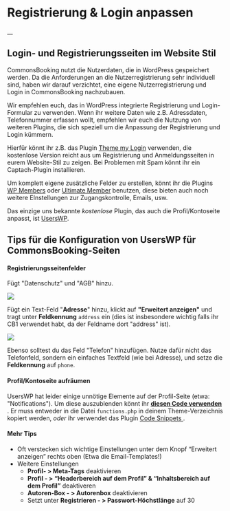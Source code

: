 #  Registrierung & Login anpassen

__

##  Login- und Registrierungsseiten im Website Stil

CommonsBooking nutzt die Nutzerdaten, die in WordPress gespeichert werden. Da
die Anforderungen an die Nutzerregistrierung sehr individuell sind, haben wir
darauf verzichtet, eine eigene Nutzerregistrierung und Login in CommonsBooking
nachzubauen.

Wir empfehlen euch, das in WordPress integrierte Registrierung und Login-
Formular zu verwenden. Wenn ihr weitere Daten wie z.B. Adressdaten,
Telefonnummer erfassen wollt, empfehlen wir euch die Nutzung von weiteren
Plugins, die sich speziell um die Anpassung der Registrierung und Login
kümmern.

Hierfür könnt ihr z.B. das Plugin [Theme my Login](https://wordpress.org/plugins/theme-my-login) verwenden, die kostenlose
Version reicht aus um Registrierung und Anmeldungsseiten in eurem Website-Stil
zu zeigen. Bei Problemen mit Spam könnt ihr ein Captach-Plugin installieren.

Um komplett eigene zusätzliche Felder zu erstellen, könnt ihr die Plugins [WP Members](https://wordpress.org/plugins/wp-members) oder [Ultimate
Member](https://wordpress.org/plugins/ultimate-member) benutzen, diese
bieten auch noch weitere EInstellungen zur Zugangskontrolle, Emails, usw.

Das einzige uns bekannte _kostenlose_ Plugin, das auch die Profil/Kontoseite
anpasst, ist [UsersWP](https://wordpress.org/plugins/userswp).

##  Tips für die Konfiguration von UsersWP für CommonsBooking-Seiten

####  Registrierungsseitenfelder

Fügt "Datenschutz" und "AGB" hinzu.

![](/img/aea2d81bb65f4f3efcb1dd4c4e44d433.jpg)

Fügt ein Text-Feld "**Adresse**" hinzu, klickt auf **"Erweitert anzeigen"** und
tragt unter **Feldkennung** `address` ein (dies ist insbesondere wichtig
falls ihr CB1 verwendet habt, da der Feldname dort "address" ist).

![](/img/1ad031dd9429633c2b6f0be5bda1cad3.jpg)

Ebenso solltest du das Feld "Telefon" hinzufügen. Nutze dafür nicht das
Telefonfeld, sondern ein einfaches Textfeld (wie bei Adresse), und setze die
**Feldkennung** auf `phone`.

####  Profil/Kontoseite aufräumen

UsersWP hat leider einige unnötige Elemente auf der Profil-Seite (etwa:
"Notifications"). Um diese auszublenden könnt ihr [ **diesen Code verwenden**
](https://gist.github.com/flegfleg/8b4fc52dd3f2eed7fc489b55c8137872) . Er muss
entweder in die Datei `functions.php` in deinem Theme-Verzeichnis
kopiert werden, _oder_ ihr verwendet das Plugin [Code Snippets
](https://wordpress.org/plugins/code-snippets).

####  Mehr Tips

  * Oft verstecken sich wichtige Einstellungen unter dem Knopf “Erweitert anzeigen” rechts oben (Etwa die Email-Templates!)
  * Weitere Einstellungen
    * **Profil- > Meta-Tags** deaktivieren
    * **Profil - > “Headerbereich auf dem Profil” & “Inhaltsbereich auf dem Profil”** deaktiveren
    * **Autoren-Box - > Autorenbox** deaktivieren
    * Setzt unter **Registrieren - > Passwort-Höchstlänge** auf 30

